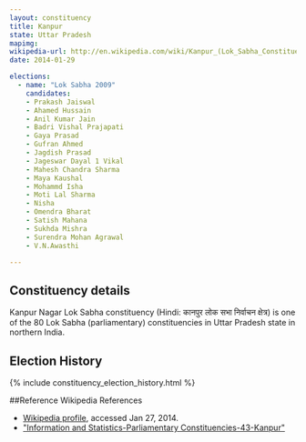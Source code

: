 ```yaml
---
layout: constituency
title: Kanpur
state: Uttar Pradesh
mapimg: 
wikipedia-url: http://en.wikipedia.com/wiki/Kanpur_(Lok_Sabha_Constituency)
date: 2014-01-29

elections: 
  - name: "Lok Sabha 2009"
    candidates: 
    - Prakash Jaiswal 
    - Ahamed Hussain 
    - Anil Kumar Jain 
    - Badri Vishal Prajapati 
    - Gaya Prasad 
    - Gufran Ahmed 
    - Jagdish Prasad 
    - Jageswar Dayal 1 Vikal 
    - Mahesh Chandra Sharma 
    - Maya Kaushal 
    - Mohammd Isha 
    - Moti Lal Sharma 
    - Nisha 
    - Omendra Bharat 
    - Satish Mahana 
    - Sukhda Mishra 
    - Surendra Mohan Agrawal 
    - V.N.Awasthi 

---
```

## Constituency details
Kanpur Nagar Lok Sabha constituency (Hindi: कानपुर लोक सभा निर्वाचन क्षेत्र) is one of the 80 Lok Sabha (parliamentary) constituencies in Uttar Pradesh state in northern India.




## Election History
{% include constituency_election_history.html %}

##Reference
Wikipedia References
- [Wikipedia profile]({{page.profile.wikipedia}}), accessed Jan 27, 2014.
- ["Information and Statistics-Parliamentary Constituencies-43-Kanpur"][wiki1]

[wiki1]: http://ceouttarpradesh.nic.in/043_PC_Statistics_English.aspx
